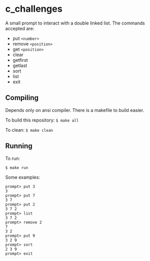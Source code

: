 # c_challenges
A small prompt to interact with a double linked list. The commands accepted are:
* put `<number>`
* remove `<position>`
* get `<position>`
* clear
* getfirst
* getlast
* sort
* list
* exit

## Compiling
Depends only on ansi compiler. There is a makefile to build easier.

To build this repository:
``
$ make all
``

To clean:
``
$ make clean
``

## Running

To run:
```
$ make run
```

Some examples:
```
prompt> put 3
3 
prompt> put 7
3 7 
prompt> put 2
3 7 2 
prompt> list
3 7 2 
prompt> remove 2
7
3 2 
prompt> put 9
3 2 9 
prompt> sort
2 3 9 
prompt> exit
```
